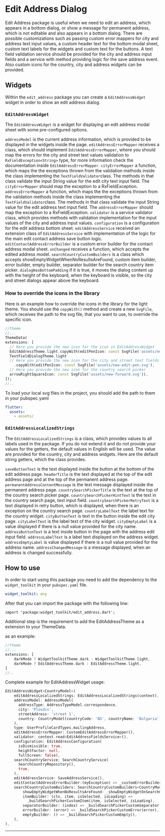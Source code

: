 # Edit Address Dialog

Edit Address package is useful when we need to edit an address, which appears in a bottom dialog,
or show a message for permanent address, which is not editable and also appears in a bottom dialog.
There are possible customizations such as passing custom error mappers for city and address text 
input values, a custom header text for the bottom modal sheet, custom text labels for the
widgets and custom text for the buttons. A text field validation service should be provided for the 
city and address input fields and a service with method providing logic for the save address event.
Also custom icons for the country, city and address widgets can be provided.

## Widgets

Within the `edit_address` package you can create a `EditAddressWidget` widget in order
to show an edit address dialog. 

### `EditAddressWidget`

The `EditAddressWidget` is a widget for displaying an edit address modal sheet with some
pre-configured options.

`addressModel` is the current address information, which is provided to be displayed in the widgets 
inside the page.
`editAddressErrorMapper` receives a class, which should implement `EditAddressErrorMapper`, where you
should map the errors for the city and street text values validation to `RxFieldException<String>`
type, for more information check the documentation inside `EditAddressErrorMapper`.
`cityErrorMapper` a function, which maps the the exceptions thrown from the validation methods 
inside the class implementing the `TextFieldValidator`class. The methods in that class validate 
the input String value for the edit city text input field. The `cityErrorMapper` should map the 
exception to a RxFieldException.
`addressErrorMapper` a function, which maps the the exceptions thrown from the validation methods 
inside the class implementing the `TextFieldValidator`class. The methods in that class validate the 
input String value for the edit address text input field. The `addressErrorMapper` should map the 
exception to a RxFieldException.
`validator` is a service validator class, which provides methods with validation implementation for 
the input values of the city and address input values.
`configuration` is a configuration for the edit address bottom sheet.
`editAddressService` received an extension class of `EditAddressService` with implementation of the 
logic for the main edit contact address save button logic.
`editContactAddressErrorBuilder` is a custom error builder for the contact address modal sheet.
`onChanged` receives a function, which accepts the edited address model.
`searchCountryCustomBuilders` is a class which accepts showEmptyWidgetWhenNoResultsAreFound,
custom item builder, error builder, empty builder, separator builder for the search country item
picker.
`dialogHasBottomPadding` if it is true, it moves the dialog content up with the height of the
keyboard, when the keyboard is visible, so the city and street dialogs appear above the keyboard.

### How to override the icons in the library 

Here is an example how to override the icons in the library for the light theme. You should use the
`copyWith()` method and create a new `SvgFile`, which receives the path to the svg file, that you 
want to use, to override the specific icon.

```dart
//theme
//...
ThemeData(
extensions: [
  // Here you provide the new icon for the icon in EditAddressWidget
  EditAddressTheme.light.copyWith(editPenIcon: const SvgFile('assets/new-edit-pen.svg')),
  TextFieldDialogTheme.light
  // Here you provide the new icon for the city and street text fields
    .copyWith(editPenIcon: const SvgFile('assets/new-edit-pen.svg'),
  // Here you provide the new icon for the country search picker
  arrowRightSquareIcon: const SvgFile('assets/new-forward.svg')),
]);
//..
```

To load your local svg files in the project, you should add the path to them in your pubspec.yaml

```yaml
flutter:
  assets:
    - assets/
```


### `EditAddressLocalizedStrings`

The `EditAddressLocalizedStrings` is a class, which provides values to all labels used in the 
package. If you do not extend it and do not provide your values for the getters, the default values in
English will be used. The value are provided for the country, city and address widgets. Here are the
default string getters, which the class provides.

`saveButtonText` is the text displayed inside the button at the bottom of the edit address page.
`headerTitle` is the text displayed at the top of the edit address page and at the top of the
permanent address page.
`permanentAddressContentMessage` is the text message displayed inside the permanent address page.
`countrySearchPickerTitle` is the text at the top of the country search picker page.
`countrySearchPickerHintText` is the text in the country search page, text input field.
`countrySearchPickerRetryText` is a text displayed in retry button, which is displayed, when 
there is an exception on the country search page.
`countryLabelText` the label text for the country widget.
`cityButtonText` is text in the button inside the edit city page.
`cityLabelText` is the label text of the city widget.
`cityEmptyLabel` is a value displayed if there is a null value provided for the city name.
`addressButtonText` is a text inside button in the page with the address edit input field.
`addressLabelText` is a label text displayed on the address widget.
`addressEmptyLabel` is value displayed if there is a null value provided for the address name.
`addressChangedMessage` is a message displayed, when an address is changed successfully.

## How to use

In order to start using this package you need to add the dependency to the `widget_toolkit` in
your `pubspec.yaml` file.

```yaml
widget_toolkit: any
```

After that you can import the package with the following line:

`import 'package:widget_toolkit/edit_address.dart';`

Additional step is the requirement to add the EditAddressTheme as a
extension to your ThemeData.

as an example:

```dart
//theme
//...
extensions: [
    darkMode ? WidgetToolkitTheme.dark : WidgetToolkitTheme.light,
    darkMode ? EditAddressTheme.dark : EditAddressTheme.light,
]
//..
```

Complete example for EditAddressWidget usage:

```dart
EditAddressWidget<CountryModel>(
    editAddressLocalizedStrings: EditAddressLocalizedStrings(context),
    addressModel: AddressModel(
      addressType: AddressTypeModel.correspondence,
      city: 'Plovdiv',
      streetAddress: 'street 1',
      country: CountryModel(countryCode: 'BG', countryName: 'Bulgaria'),
    ),
    type: UserProfileCardTypes.mailingAddress,
    editAddressErrorMapper: CustomEditAddressErrorMapper(),
    validator: context.read<EditAddressFieldsService>(),
    configuration: EditAddressConfiguration(
      isDismissible: true,
      heightFactor: null,
      fullScreen: false),
    searchCountryService: SearchCountryService(
      SearchCountryRepository(),
      true,
    ),
    editAddressService: SaveAddressService(),
    editContactAddressErrorBuilder:(myException) => _customErrorBuilder(myException!, context),
    searchCountryCustomBuilders: SearchCountryCustomBuilders<CountryModel>(
        showEmptyWidgetWhenNoResultsAreFound: _showEmptyWidgetOnSearchCountryWhenNoResults(context),
        itemBuilder: (ctx, item, isSelected, isLoading) =>
          _buildSearchPickerCustomItem(item, isSelected, isLoading),
        separatorBuilder: (index) => _buildSearchPickerCustomSeparator(),
        errorBuilder: (error) => _buildSearchPickerCustomError(error),
        emptyBuilder: () => _buildSearchPickerCustomEmpty(),
    ),
),
```

---
